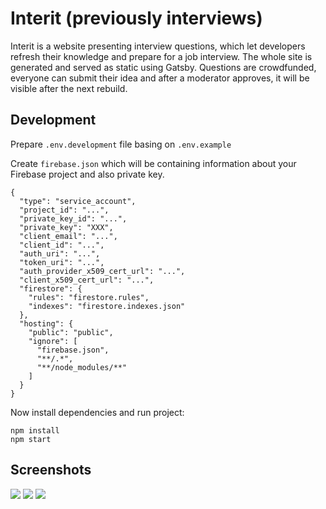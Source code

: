 # Interit (previously interviews)
Interit is a website presenting interview questions, which let developers refresh their knowledge and prepare for a job interview. The whole site is generated and served as static using Gatsby. Questions are crowdfunded, everyone can submit their idea and after a moderator approves, it will be visible after the next rebuild.

## Development
Prepare `.env.development` file basing on `.env.example`

Create `firebase.json` which will be containing information about your Firebase project and also private key.

```
{
  "type": "service_account",
  "project_id": "...",
  "private_key_id": "...",
  "private_key": "XXX",
  "client_email": "...",
  "client_id": "...",
  "auth_uri": "...",
  "token_uri": "...",
  "auth_provider_x509_cert_url": "...",
  "client_x509_cert_url": "...",
  "firestore": {
    "rules": "firestore.rules",
    "indexes": "firestore.indexes.json"
  },
  "hosting": {
    "public": "public",
    "ignore": [
      "firebase.json",
      "**/.*",
      "**/node_modules/**"
    ]
  }
}
```

Now install dependencies and run project:
```
npm install
npm start
```

## Screenshots

![](https://github.com/SeniorNinjaRockstars/interviews/master/Screenshot-1.png)
![](https://github.com/SeniorNinjaRockstars/interviews/master/Screenshot-2.png)
![](https://github.com/SeniorNinjaRockstars/interviews/master/Screenshot-3.png)